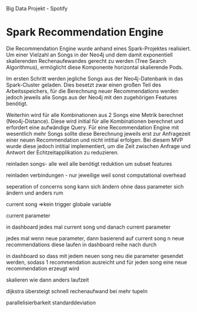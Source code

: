 Big Data Projekt - Spotify

# Spark Recommendation Engine

Die Recommendation Engine wurde anhand eines Spark-Projektes realisiert. Um einer Vielzahl an Songs in der Neo4j und dem damit exponentiell skalierenden Rechenaufewandes gerecht zu werden (Tree Search Algorithmus), ermöglicht diese Komponente horizontal skalierende Pods.

Im ersten Schritt werden jegliche Songs aus der Neo4j-Datenbank in das Spark-Cluster geladen. Dies besetzt zwar einen großen Teil des Arbeitsspeichers, für die Berechnung neuer Recommendations werden jedoch jeweils alle Songs aus der Neo4j mit den zugehörigen Features benötigt. 

Weiterhin wird für alle Kombinationen aus 2 Songs eine Metrik berechnet (Neo4j-Distance). Diese wird initial für alle Kombinationen berechnet und erfordert eine aufwändige Query. Für eine Recommendation Engine mit wesentlich mehr Songs sollte diese Berechnung jeweils erst zur Anfragezeit einer neuen Recommendation und nicht intitial erfolgen. Bei diesem MVP wurde diese jedoch intitial implementiert, um die Zeit zwischen Anfrage und Antwort der Echtzeitapplikation zu reduzieren. 






reinladen songs- alle weil alle benötigt
reduktion um subset features

reinladen verbindungen - nur jeweilige weil sonst computational overhead



seperation of concerns
song kann sich ändern ohne dass parameter sich ändern und anders rum

current song
=>kein trigger
globale variable

current parameter

in dashboard jedes mal current song und danach current parameter

jedes mal wenn neue parameter, dann basierend auf current song n neue recommendations
diese laufen in dashboard reihe nach durch

in dashboard so dass mit jedem neuen song neu die parameter gesendet werden, sodass 1 recommendation ausreicht und für jeden song eine neue recommendation erzeugt wird






skalieren
wie dann anders
laufzeit

dijkstra übersteigt schnell rechenaufwand bei mehr tupeln



parallelisierbarkeit
standarddeviation
